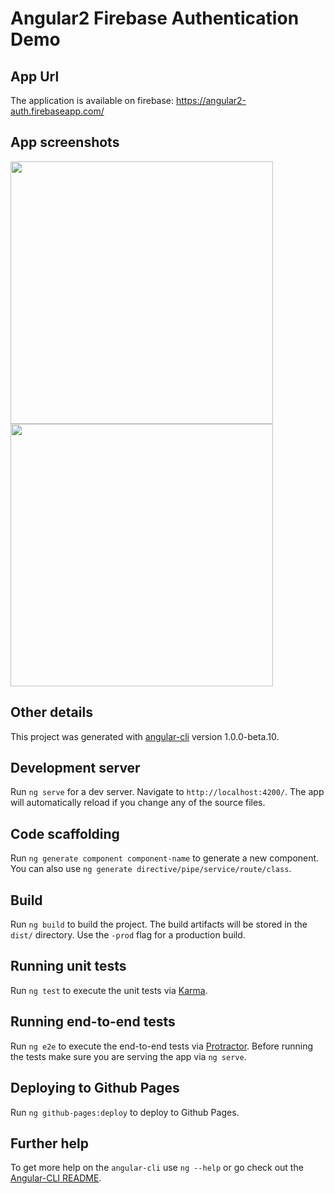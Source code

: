 # Angular2 Firebase Authentication Demo

## App Url

The application is available on firebase: https://angular2-auth.firebaseapp.com/

## App screenshots

<img src="https://raw.githubusercontent.com/manekinekko/angular2-firebase-authentication/master/public/angular2-firebase-authentication-wassim-chegham-1.png" width="420"/>
<img src="https://raw.githubusercontent.com/manekinekko/angular2-firebase-authentication/master/public/angular2-firebase-authentication-wassim-chegham-2.png" width="420"/>


## Other details

This project was generated with [angular-cli](https://github.com/angular/angular-cli) version 1.0.0-beta.10.

## Development server
Run `ng serve` for a dev server. Navigate to `http://localhost:4200/`. The app will automatically reload if you change any of the source files.

## Code scaffolding

Run `ng generate component component-name` to generate a new component. You can also use `ng generate directive/pipe/service/route/class`.

## Build

Run `ng build` to build the project. The build artifacts will be stored in the `dist/` directory. Use the `-prod` flag for a production build.

## Running unit tests

Run `ng test` to execute the unit tests via [Karma](https://karma-runner.github.io).

## Running end-to-end tests

Run `ng e2e` to execute the end-to-end tests via [Protractor](http://www.protractortest.org/). 
Before running the tests make sure you are serving the app via `ng serve`.

## Deploying to Github Pages

Run `ng github-pages:deploy` to deploy to Github Pages.

## Further help

To get more help on the `angular-cli` use `ng --help` or go check out the [Angular-CLI README](https://github.com/angular/angular-cli/blob/master/README.md).
